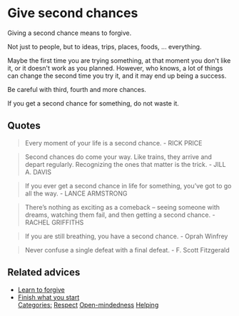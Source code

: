 # Give second chances

Giving a second chance means to forgive.
 
Not just to people, but to ideas, trips, places, foods, ... everything.
 
Maybe the first time you are trying something, at that moment you don't like it, or it doesn't work as you planned. However, who knows, a lot of things can change the second time you try it, and it may end up being a success.
 
Be careful with third, fourth and more chances.
 
If you get a second chance for something, do not waste it.

## Quotes

> Every moment of your life is a second chance. - RICK PRICE

> Second chances do come your way. Like trains, they arrive and depart regularly. Recognizing the ones that matter is the trick. - JILL A. DAVIS

> If you ever get a second chance in life for something, you’ve got to go all the way. - LANCE ARMSTRONG

> There’s nothing as exciting as a comeback – seeing someone with dreams, watching them fail, and then getting a second chance. - RACHEL GRIFFITHS

> If you are still breathing, you have a second chance. - Oprah Winfrey

> Never confuse a single defeat with a final defeat. - F. Scott Fitzgerald

## Related advices

- [Learn to forgive](../Learn%20to%20forgive/index.md)
- [Finish what you start](../Finish%20what%20you%20start/index.md)
<br/>[Categories:](../Categories/index.md) [Respect](../Categories/Respect.md) [Open-mindedness](../Categories/Open-mindedness.md) [Helping](../Categories/Helping.md)
